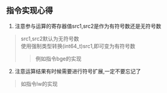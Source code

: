 ## 指令实现心得
1. 注意参与运算的寄存器值src1,src2是作为有符号数还是无符号数  
  > src1,src2默认为无符号数  
  > 使用强制类型转换(int64_t)src1,即可变为有符号数  
  >> 例如指令bge的实现  

2. 注意运算结果有时候需要进行符号扩展,一定不要忘记了  
  > 如指令lw的实现  
